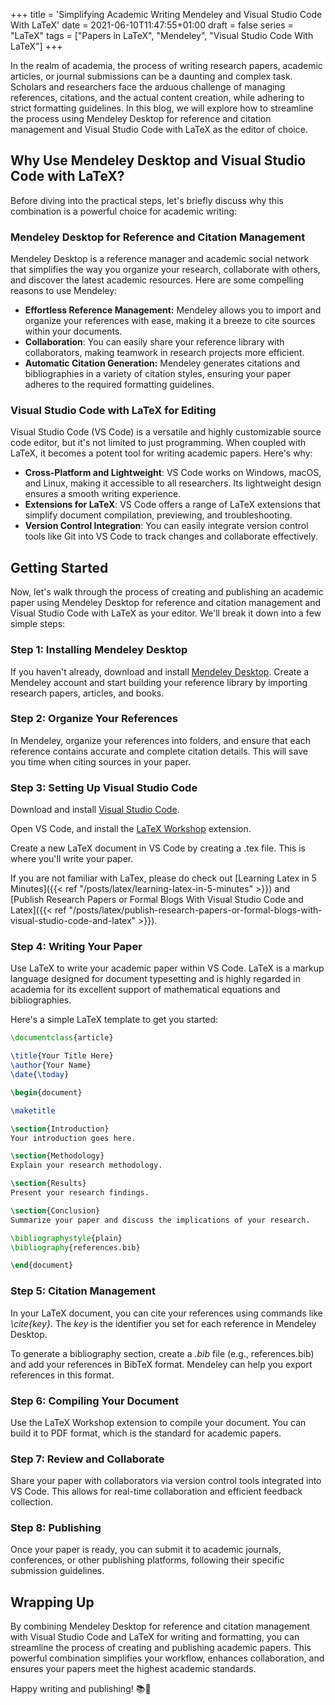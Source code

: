 +++
title = 'Simplifying Academic Writing Mendeley and Visual Studio Code With LaTeX'
date = 2021-06-10T11:47:55+01:00
draft = false
series = "LaTeX"
tags = ["Papers in LaTeX", "Mendeley", "Visual Studio Code With LaTeX"]
+++

In the realm of academia, the process of writing research papers, academic articles, or journal submissions can be a daunting and complex task. Scholars and researchers face the arduous challenge of managing references, citations, and the actual content creation, while adhering to strict formatting guidelines. In this blog, we will explore how to streamline the process using Mendeley Desktop for reference and citation management and Visual Studio Code with LaTeX as the editor of choice.

## Why Use Mendeley Desktop and Visual Studio Code with LaTeX?

Before diving into the practical steps, let's briefly discuss why this combination is a powerful choice for academic writing:

### Mendeley Desktop for Reference and Citation Management

Mendeley Desktop is a reference manager and academic social network that simplifies the way you organize your research, collaborate with others, and discover the latest academic resources. Here are some compelling reasons to use Mendeley:

- **Effortless Reference Management:** Mendeley allows you to import and organize your references with ease, making it a breeze to cite sources within your documents.
- **Collaboration**: You can easily share your reference library with collaborators, making teamwork in research projects more efficient.
- **Automatic Citation Generation:** Mendeley generates citations and bibliographies in a variety of citation styles, ensuring your paper adheres to the required formatting guidelines.

### Visual Studio Code with LaTeX for Editing

Visual Studio Code (VS Code) is a versatile and highly customizable source code editor, but it's not limited to just programming. When coupled with LaTeX, it becomes a potent tool for writing academic papers. Here's why:

- **Cross-Platform and Lightweight**: VS Code works on Windows, macOS, and Linux, making it accessible to all researchers. Its lightweight design ensures a smooth writing experience.
- **Extensions for LaTeX**: VS Code offers a range of LaTeX extensions that simplify document compilation, previewing, and troubleshooting.
- **Version Control Integration**: You can easily integrate version control tools like Git into VS Code to track changes and collaborate effectively.

## Getting Started

Now, let's walk through the process of creating and publishing an academic paper using Mendeley Desktop for reference and citation management and Visual Studio Code with LaTeX as your editor. We'll break it down into a few simple steps:

### Step 1: Installing Mendeley Desktop

If you haven't already, download and install [Mendeley Desktop](https://www.mendeley.com/download-desktop-new/). Create a Mendeley account and start building your reference library by importing research papers, articles, and books.

### Step 2: Organize Your References

In Mendeley, organize your references into folders, and ensure that each reference contains accurate and complete citation details. This will save you time when citing sources in your paper.

### Step 3: Setting Up Visual Studio Code

Download and install [Visual Studio Code](https://code.visualstudio.com/download).

Open VS Code, and install the [LaTeX Workshop](https://marketplace.visualstudio.com/items?itemName=James-Yu.latex-workshop) extension.

Create a new LaTeX document in VS Code by creating a .tex file. This is where you'll write your paper.

If you are not familiar with LaTex, please do check out [Learning Latex in 5 Minutes]({{< ref "/posts/latex/learning-latex-in-5-minutes" >}}) and [Publish Research Papers or Formal Blogs With Visual Studio Code and Latex]({{< ref "/posts/latex/publish-research-papers-or-formal-blogs-with-visual-studio-code-and-latex" >}}).

### Step 4: Writing Your Paper

Use LaTeX to write your academic paper within VS Code. LaTeX is a markup language designed for document typesetting and is highly regarded in academia for its excellent support of mathematical equations and bibliographies.

Here's a simple LaTeX template to get you started:

```latex
\documentclass{article}

\title{Your Title Here}
\author{Your Name}
\date{\today}

\begin{document}

\maketitle

\section{Introduction}
Your introduction goes here.

\section{Methodology}
Explain your research methodology.

\section{Results}
Present your research findings.

\section{Conclusion}
Summarize your paper and discuss the implications of your research.

\bibliographystyle{plain}
\bibliography{references.bib}

\end{document}
```

### Step 5: Citation Management

In your LaTeX document, you can cite your references using commands like _\cite{key}_. The _key_ is the identifier you set for each reference in Mendeley Desktop.

To generate a bibliography section, create a _.bib_ file (e.g., references.bib) and add your references in BibTeX format. Mendeley can help you export references in this format.

### Step 6: Compiling Your Document

Use the LaTeX Workshop extension to compile your document. You can build it to PDF format, which is the standard for academic papers.

### Step 7: Review and Collaborate

Share your paper with collaborators via version control tools integrated into VS Code. This allows for real-time collaboration and efficient feedback collection.

### Step 8: Publishing

Once your paper is ready, you can submit it to academic journals, conferences, or other publishing platforms, following their specific submission guidelines.

## Wrapping Up

By combining Mendeley Desktop for reference and citation management with Visual Studio Code and LaTeX for writing and formatting, you can streamline the process of creating and publishing academic papers. This powerful combination simplifies your workflow, enhances collaboration, and ensures your papers meet the highest academic standards.

Happy writing and publishing! 📚🔬
